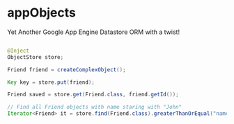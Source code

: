 appObjects
==========

Yet Another Google App Engine Datastore ORM with a twist!


```java

@Inject
ObjectStore store;

Friend friend = createComplexObject();

Key key = store.put(friend);

Friend saved = store.get(Friend.class, friend.getId()); 

// Find all Friend objects with name staring with "John"
Iterator<Friend> it = store.find(Friend.class).greaterThanOrEqual("name", "John").now();




```
